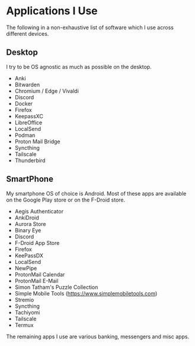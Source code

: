 # Applications I Use

The following in a non-exhaustive list of software which I use across
different devices.

## Desktop

I try to be OS agnostic as much as possible on the desktop.

 - Anki
 - Bitwarden
 - Chromium / Edge / Vivaldi
 - Discord
 - Docker
 - Firefox
 - KeepassXC
 - LibreOffice
 - LocalSend
 - Podman
 - Proton Mail Bridge
 - Syncthing
 - Tailscale
 - Thunderbird

## SmartPhone

My smartphone OS of choice is Android. Most of these apps are available on the
Google Play store or on the F-Droid store.

 - Aegis Authenticator
 - AnkiDroid
 - Aurora Store
 - Binary Eye
 - Discord
 - F-Droid App Store
 - Firefox
 - KeePassDX
 - LocalSend
 - NewPipe
 - ProtonMail Calendar
 - ProtonMail E-Mail
 - Simon Tatham's Puzzle Collection
 - Simple Mobile Tools (https://www.simplemobiletools.com)
 - Stremio
 - Syncthing
 - Tachiyomi
 - Tailscale
 - Termux

The remaining apps I use are various banking, messengers and misc apps.

